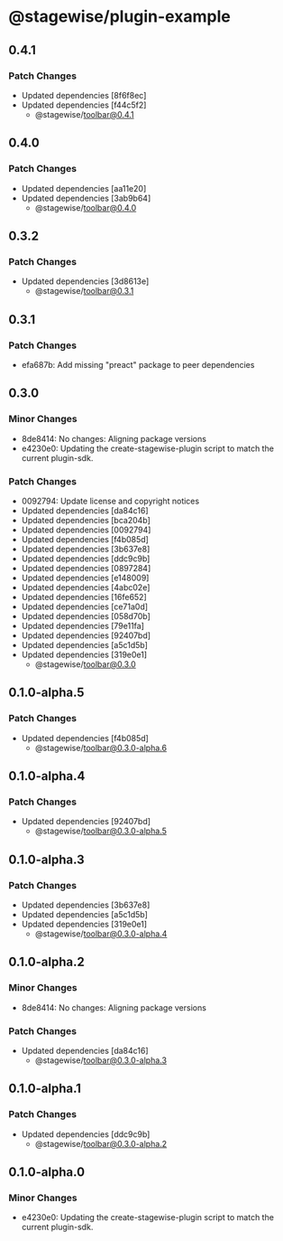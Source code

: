 # @stagewise/plugin-example

## 0.4.1

### Patch Changes

- Updated dependencies [8f6f8ec]
- Updated dependencies [f44c5f2]
  - @stagewise/toolbar@0.4.1

## 0.4.0

### Patch Changes

- Updated dependencies [aa11e20]
- Updated dependencies [3ab9b64]
  - @stagewise/toolbar@0.4.0

## 0.3.2

### Patch Changes

- Updated dependencies [3d8613e]
  - @stagewise/toolbar@0.3.1

## 0.3.1

### Patch Changes

- efa687b: Add missing "preact" package to peer dependencies

## 0.3.0

### Minor Changes

- 8de8414: No changes: Aligning package versions
- e4230e0: Updating the create-stagewise-plugin script to match the current plugin-sdk.

### Patch Changes

- 0092794: Update license and copyright notices
- Updated dependencies [da84c16]
- Updated dependencies [bca204b]
- Updated dependencies [0092794]
- Updated dependencies [f4b085d]
- Updated dependencies [3b637e8]
- Updated dependencies [ddc9c9b]
- Updated dependencies [0897284]
- Updated dependencies [e148009]
- Updated dependencies [4abc02e]
- Updated dependencies [16fe652]
- Updated dependencies [ce71a0d]
- Updated dependencies [058d70b]
- Updated dependencies [79e11fa]
- Updated dependencies [92407bd]
- Updated dependencies [a5c1d5b]
- Updated dependencies [319e0e1]
  - @stagewise/toolbar@0.3.0

## 0.1.0-alpha.5

### Patch Changes

- Updated dependencies [f4b085d]
  - @stagewise/toolbar@0.3.0-alpha.6

## 0.1.0-alpha.4

### Patch Changes

- Updated dependencies [92407bd]
  - @stagewise/toolbar@0.3.0-alpha.5

## 0.1.0-alpha.3

### Patch Changes

- Updated dependencies [3b637e8]
- Updated dependencies [a5c1d5b]
- Updated dependencies [319e0e1]
  - @stagewise/toolbar@0.3.0-alpha.4

## 0.1.0-alpha.2

### Minor Changes

- 8de8414: No changes: Aligning package versions

### Patch Changes

- Updated dependencies [da84c16]
  - @stagewise/toolbar@0.3.0-alpha.3

## 0.1.0-alpha.1

### Patch Changes

- Updated dependencies [ddc9c9b]
  - @stagewise/toolbar@0.3.0-alpha.2

## 0.1.0-alpha.0

### Minor Changes

- e4230e0: Updating the create-stagewise-plugin script to match the current plugin-sdk.
